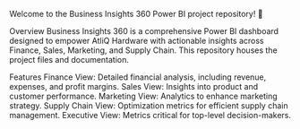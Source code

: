 Welcome to the Business Insights 360 Power BI project repository! 🚀

Overview
Business Insights 360 is a comprehensive Power BI dashboard designed to empower AtliQ Hardware with actionable insights across Finance, Sales, Marketing, and Supply Chain. This repository houses the project files and documentation.

Features
Finance View: Detailed financial analysis, including revenue, expenses, and profit margins.
Sales View: Insights into product and customer performance.
Marketing View: Analytics to enhance marketing strategy.
Supply Chain View: Optimization metrics for efficient supply chain management.
Executive View: Metrics critical for top-level decision-makers.
